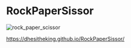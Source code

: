 # RockPaperSissor
![rock_paper_scissor](https://github.com/DhesiTheKing/RockPaperSissor/assets/136635078/75d4a1da-aea3-47cc-8ba5-b2c99d489866)

https://dhesitheking.github.io/RockPaperSissor/
